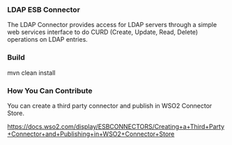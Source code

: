 ### LDAP ESB Connector

The LDAP Connector provides access for LDAP servers through a simple web services interface to do CURD 
(Create, Update, Read, Delete) operations on LDAP entries.

### Build

mvn clean install

### How You Can Contribute
You can create a third party connector and publish in WSO2 Connector Store.

https://docs.wso2.com/display/ESBCONNECTORS/Creating+a+Third+Party+Connector+and+Publishing+in+WSO2+Connector+Store